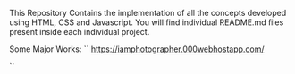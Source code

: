 This Repository Contains the implementation of all the concepts developed using HTML, CSS and Javascript.
You will find individual README.md files present inside each individual project.

Some Major Works:
``
https://iamphotographer.000webhostapp.com/


``
